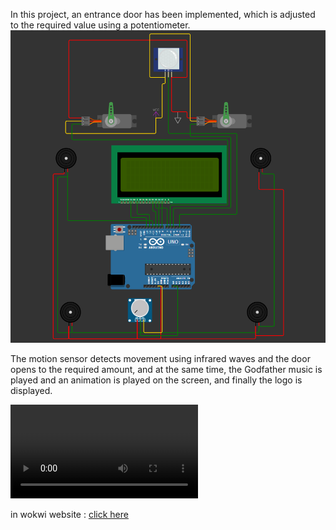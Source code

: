 In this project, an entrance door has been implemented, which is adjusted to the required value using a potentiometer.
![Wokwi](./Wokwi.png)

The motion sensor detects movement using infrared waves and the door opens to the required amount, and at the same time, the Godfather music is played and an animation is played on the screen, and finally the logo is displayed.

<video controls src='./Wokwi.mp4'></video>

in wokwi website :  [click here](https://wokwi.com/projects/419164311819808769)
